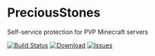 PreciousStones
==========

Self-service protection for PVP Minecraft servers

[![Build Status](https://travis-ci.org/marcelo-mason/PreciousStones.svg?branch=master)](https://travis-ci.org/marcelo-mason/PreciousStones)
[![Download](https://img.shields.io/badge/build-download-blue.svg)](http://repo.sacredlabyrinth.net:8080/job/PreciousStones/)
[![Issues](https://img.shields.io/github/issues/marcelo-mason/PreciousStones.svg)](https://github.com/marcelo-mason/PreciousStones/issues)